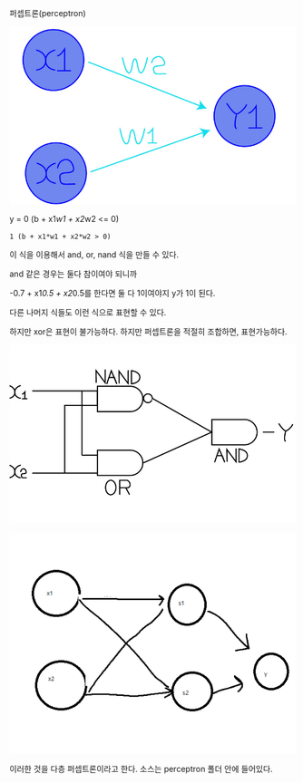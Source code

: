 퍼셉트론(perceptron)

![perceptron](https://github.com/Danden1/deep_learning_study/blob/master/perceptron/1.jpg)

y = 0 (b + x1*w1 + x2*w2 <= 0)

    1 (b + x1*w1 + x2*w2 > 0)

이 식을 이용해서 and, or, nand 식을 만들 수 있다.


and 같은 경우는 둘다 참이여야 되니까 

-0.7 + x1*0.5 + x2*0.5를 한다면 둘 다 1이여야지 y가 1이 된다.

다른 나머지 식들도 이런 식으로 표현할 수 있다.

하지만 xor은 표현이 불가능하다. 하지만 퍼셉트론을 적절히 조합하면, 표현가능하다.

![xor](https://github.com/Danden1/deep_learning_study/blob/master/perceptron/3.jpg)

![erceptron](https://github.com/Danden1/deep_learning_study/blob/master/perceptron/2.png)


이러한 것을 다층 퍼셉트론이라고 한다. 소스는 perceptron 폴더 안에 들어있다.
